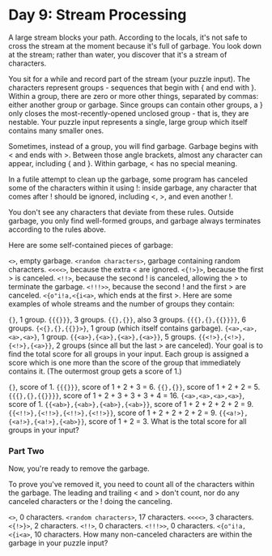# Day 9: Stream Processing

A large stream blocks your path. According to the locals, it's not safe to cross the stream at the moment because it's full of garbage. You look down at the stream; rather than water, you discover that it's a stream of characters.

You sit for a while and record part of the stream (your puzzle input). The characters represent groups - sequences that begin with { and end with }. Within a group, there are zero or more other things, separated by commas: either another group or garbage. Since groups can contain other groups, a } only closes the most-recently-opened unclosed group - that is, they are nestable. Your puzzle input represents a single, large group which itself contains many smaller ones.

Sometimes, instead of a group, you will find garbage. Garbage begins with < and ends with >. Between those angle brackets, almost any character can appear, including { and }. Within garbage, < has no special meaning.

In a futile attempt to clean up the garbage, some program has canceled some of the characters within it using !: inside garbage, any character that comes after ! should be ignored, including <, >, and even another !.

You don't see any characters that deviate from these rules. Outside garbage, you only find well-formed groups, and garbage always terminates according to the rules above.

Here are some self-contained pieces of garbage:

`<>`, empty garbage.
`<random characters>`, garbage containing random characters.
`<<<<>`, because the extra < are ignored.
`<{!>}>`, because the first > is canceled.
`<!!>`, because the second ! is canceled, allowing the > to terminate the garbage.
`<!!!>>`, because the second ! and the first > are canceled.
`<{o"i!a,<{i<a>`, which ends at the first >.
Here are some examples of whole streams and the number of groups they contain:

`{}`, 1 group.
`{{{}}}`, 3 groups.
`{{},{}}`, also 3 groups.
`{{{},{},{{}}}}`, 6 groups.
`{<{},{},{{}}>}`, 1 group (which itself contains garbage).
`{<a>,<a>,<a>,<a>}`, 1 group.
`{{<a>},{<a>},{<a>},{<a>}}`, 5 groups.
`{{<!>},{<!>},{<!>},{<a>}}`, 2 groups (since all but the last > are canceled).
Your goal is to find the total score for all groups in your input. Each group is assigned a score which is one more than the score of the group that immediately contains it. (The outermost group gets a score of 1.)

`{}`, score of 1.
`{{{}}}`, score of 1 + 2 + 3 = 6.
`{{},{}}`, score of 1 + 2 + 2 = 5.
`{{{},{},{{}}}}`, score of 1 + 2 + 3 + 3 + 3 + 4 = 16.
`{<a>,<a>,<a>,<a>}`, score of 1.
`{{<ab>},{<ab>},{<ab>},{<ab>}}`, score of 1 + 2 + 2 + 2 + 2 = 9.
`{{<!!>},{<!!>},{<!!>},{<!!>}}`, score of 1 + 2 + 2 + 2 + 2 = 9.
`{{<a!>},{<a!>},{<a!>},{<ab>}}`, score of 1 + 2 = 3.
What is the total score for all groups in your input?

### Part Two

Now, you're ready to remove the garbage.

To prove you've removed it, you need to count all of the characters within the garbage. The leading and trailing < and > don't count, nor do any canceled characters or the ! doing the canceling.

`<>`, 0 characters.
`<random characters>`, 17 characters.
`<<<<>`, 3 characters.
`<{!>}>`, 2 characters.
`<!!>`, 0 characters.
`<!!!>>`, 0 characters.
`<{o"i!a,<{i<a>`, 10 characters.
How many non-canceled characters are within the garbage in your puzzle input?
